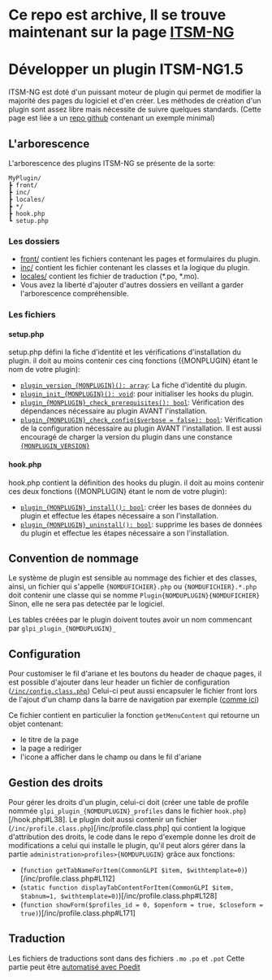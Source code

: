 # Ce repo est archive, Il se trouve maintenant sur la page [ITSM-NG](https://github.com/itsmng/examplePlugin)
# Développer un plugin ITSM-NG1.5

ITSM-NG est doté d'un puissant moteur de plugin qui permet de modifier la majorité des pages du logiciel et d'en créer.
Les méthodes de création d'un plugin sont assez libre mais nécessite de suivre quelques standards.
(Cette page est liée a un [repo github](https://github.com/AntoineLemarchand/examplePlugin) contenant un exemple minimal)

## L'arborescence
L'arborescence des plugins ITSM-NG se présente de la sorte:
```
MyPlugin/
┣ front/
┣ inc/
┣ locales/
┣ */
┣ hook.php
┗ setup.php
```

### Les dossiers
* [front/](/front) contient les fichiers contenant les pages et formulaires du plugin.
* [inc/](/inc) contient les fichier contenant les classes et la logique du plugin.
* [locales/](/locales) contient les fichier de traduction (*.po, *.mo).
* Vous avez la liberté d'ajouter d'autres dossiers en veillant a garder l'arborescence compréhensible.

### Les fichiers

#### setup.php
setup.php défini la fiche d'identité et les vérifications d'installation du plugin.
il doit au moins contenir ces cinq fonctions ({MONPLUGIN} étant le nom de votre plugin):

* [`plugin_version_{MONPLUGIN}(): array`](/setup.php#L39): La fiche d'identité du plugin.
* [`plugin_init_{MONPLUGIN}(): void`](/setup.php#L84): pour initialiser les hooks du plugin.
* [`plugin_{MONPLUGIN}_check_prerequisites(): bool`](/setup.php#L62): Vérification des dépendances nécessaire au plugin AVANT l'installation.
* [`plugin_{MONPLUGIN}_check_config($verbose = false): bool`](/setup.php#L75): Vérification de la configuration nécessaire au plugin AVANT l'installation.
Il est aussi encouragé de charger la version du plugin dans une constance [`{MONPLUGIN_VERSION}`](https://github.com/AntoineLemarchand/examplePlugin/blob/main/setup.php#L30)

#### hook.php
hook.php contient la définition des hooks du plugin.
il doit au moins contenir ces deux fonctions ({MONPLUGIN} étant le nom de votre plugin):

* [`plugin_{MONPLUGIN}_install(): bool`](/hook.php#L31): créer les bases de données du plugin et effectue les étapes nécessaire a son l'installation.
* [`plugin_{MONPLUGIN}_uninstall(): bool`](/hook.php#L76): supprime les bases de données du plugin et effectue les étapes nécessaire a son l'installation.

## Convention de nommage
Le système de plugin est sensible au nommage des fichier et des classes, ainsi, un fichier qui s'appelle `{NOMDUFICHIER}.php` ou `{NOMDUFICHIER}.*.php` doit contenir une classe qui se nomme `Plugin{NOMDUPLUGIN}{NOMDUFICHIER}`
Sinon, elle ne sera pas detectée par le logiciel.

Les tables créées par le plugin doivent toutes avoir un nom commencant par `glpi_plugin_{NOMDUPLUGIN}_`

## Configuration

Pour customiser le fil d'ariane et les boutons du header de chaque pages,
il est possible d'ajouter dans leur header un fichier de configuration ([`/inc/config.class.php`](/inc/config.class.php))
Celui-ci peut aussi encapsuler le fichier front lors de l'ajout d'un champ dans la barre de navigation par exemple ([comme ici](/setup.php#L93))

Ce fichier contient en particulier la fonction `getMenuContent` qui retourne un objet contenant:
* le titre de la page
* la page a rediriger
* l'icone a afficher dans le champ ou dans le fil d'ariane

## Gestion des droits
Pour gérer les droits d'un plugin, celui-ci doit (créer une table de profile nommée `glpi_plugin_{NOMDUPLUGIN}_profiles` dans le fichier `hook.php`)[/hook.php#L38].
Le plugin doit aussi contenir un fichier (`/inc/profile.class.php`)[/inc/profile.class.php] qui contient la logique d'attribution des droits, le code dans le repo d'exemple donne
les droit de modifications a celui qui installe le plugin, qu'il peut alors gérer dans la partie `administration>profiles>{NOMDUPLUGIN}` grâce aux fonctions: 
* (`function getTabNameForItem(CommonGLPI $item, $withtemplate=0)`)[/inc/profile.class.php#L112]
* (`static function displayTabContentForItem(CommonGLPI $item, $tabnum=1, $withtemplate=0)`)[/inc/profile.class.php#L128]
* (`function showForm($profiles_id = 0, $openform = true, $closeform = true)`)[/inc/profile.class.php#L171]

## Traduction
Les fichiers de traductions sont dans des fichiers `.mo` `.po` et `.pot`
Cette partie peut être [automatisé avec Poedit](https://www.pontikis.net/blog/php-javascript-internationalization-gettext-poedit)
